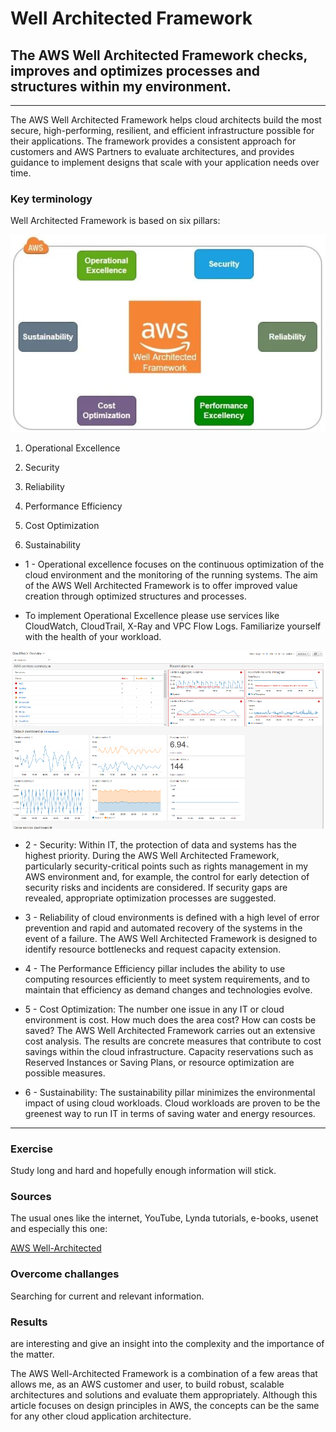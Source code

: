 # Well Architected Framework

## The AWS Well Architected Framework checks, improves and optimizes processes and structures within my environment.
---

The AWS Well Architected Framework helps cloud architects build the most secure, high-performing, resilient, and efficient infrastructure possible for their applications. The framework provides a consistent approach for customers and AWS Partners to evaluate architectures, and provides guidance to implement designs that scale with your application needs over time.

### Key terminology

Well Architected Framework is based on six pillars:

![Framework](../00_includes/AWS-12%20Well%20Architected%20Framework/Framework.PNG)

1. Operational Excellence

2. Security

3. Reliability

4. Performance Efficiency

5. Cost Optimization

6. Sustainability

- 1 -
Operational excellence focuses on the continuous optimization of the cloud environment and the monitoring of the running systems. The aim of the AWS Well Architected Framework is to offer improved value creation through optimized structures and processes.

- To implement Operational Excellence please use services like CloudWatch, CloudTrail, X-Ray and VPC Flow Logs. Familiarize yourself with the health of your workload.

![CloudWatch](../00_includes/AWS-12%20Well%20Architected%20Framework/CloudWatch.PNG)



- 2 - Security: Within IT, the protection of data and systems has the highest priority. During the AWS Well Architected Framework, particularly security-critical points such as rights management in my AWS environment and, for example, the control for early detection of security risks and incidents are considered. If security gaps are revealed, appropriate optimization processes are suggested.

- 3 - Reliability of cloud environments is defined with a high level of error prevention and rapid and automated recovery of the systems in the event of a failure. The AWS Well Architected Framework is designed to identify resource bottlenecks and request capacity extension.

- 4 - The Performance Efficiency pillar includes the ability to use computing resources efficiently to meet system requirements, and to maintain that efficiency as demand changes and technologies evolve.

- 5 - Cost Optimization: The number one issue in any IT or cloud environment is cost. How much does the area cost? How can costs be saved? The AWS Well Architected Framework carries out an extensive cost analysis. The results are concrete measures that contribute to cost savings within the cloud infrastructure. Capacity reservations such as Reserved Instances or Saving Plans, or resource optimization are possible measures.

- 6 - Sustainability: The sustainability pillar minimizes the environmental impact of using cloud workloads. Cloud workloads are proven to be the greenest way to run IT in terms of saving water and energy resources.

---


### Exercise

Study long and hard and hopefully enough information will stick.

### Sources

The usual ones like the internet, YouTube, Lynda tutorials, e-books, usenet and especially this one:

[AWS Well-Architected](https://aws.amazon.com/architecture/well-architected/?wa-lens-whitepapers.sort-by=item.additionalFields.sortDate&wa-lens-whitepapers.sort-order=desc)



### Overcome challanges

Searching for current and relevant information.

### Results

are interesting and give an insight into the complexity and the importance of the matter.

The AWS Well-Architected Framework is a combination of a few areas that allows me, as an AWS customer and user, to build robust, scalable architectures and solutions and evaluate them appropriately. Although this article focuses on design principles in AWS, the concepts can be the same for any other cloud application architecture.


